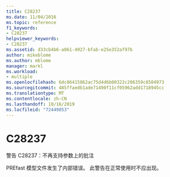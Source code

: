 ```yaml
---
title: C28237
ms.date: 11/04/2016
ms.topic: reference
f1_keywords:
- C28237
helpviewer_keywords:
- C28237
ms.assetid: d33cb4b6-a061-4927-bfab-e25e352af97b
author: mikeblome
ms.author: mblome
manager: markl
ms.workload:
- multiple
ms.openlocfilehash: 6dc86415862ac75d4d6b00322c206359c8504973
ms.sourcegitcommit: 485ffaedb1ade71490f11cf05962add1718945cc
ms.translationtype: MT
ms.contentlocale: zh-CN
ms.lasthandoff: 10/16/2019
ms.locfileid: "72449853"
---
```

# <a name="c28237"></a>C28237
警告 C28237：不再支持参数上的批注

 PREfast 模型文件发生了内部错误。 此警告在正常使用时不应出现。
